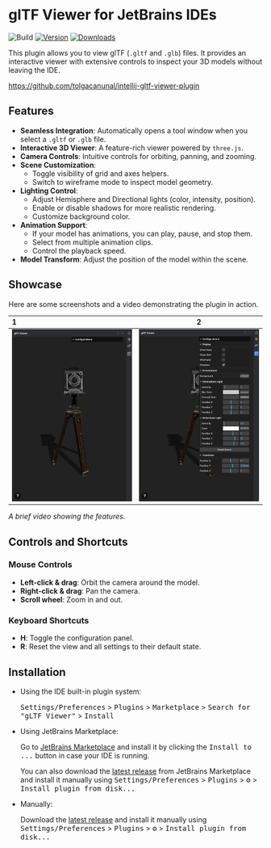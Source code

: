 # glTF Viewer for JetBrains IDEs

![Build](https://github.com/tolgacanunal/intellij-gltf-viewer-plugin/workflows/Build/badge.svg)
[![Version](https://img.shields.io/jetbrains/plugin/v/MARKETPLACE_ID.svg)](https://plugins.jetbrains.com/plugin/MARKETPLACE_ID)
[![Downloads](https://img.shields.io/jetbrains/plugin/d/MARKETPLACE_ID.svg)](https://plugins.jetbrains.com/plugin/MARKETPLACE_ID)

<!-- Plugin description -->
This plugin allows you to view glTF (`.gltf` and `.glb`) files. It provides an interactive viewer with extensive controls to inspect your 3D models without leaving the IDE. 

https://github.com/tolgacanunal/intellij-gltf-viewer-plugin

<!-- Plugin description end -->

## Features

- **Seamless Integration**: Automatically opens a tool window when you select a `.gltf` or `.glb` file.
- **Interactive 3D Viewer**: A feature-rich viewer powered by `three.js`.
- **Camera Controls**: Intuitive controls for orbiting, panning, and zooming.
- **Scene Customization**:
  - Toggle visibility of grid and axes helpers.
  - Switch to wireframe mode to inspect model geometry.
- **Lighting Control**:
  - Adjust Hemisphere and Directional lights (color, intensity, position).
  - Enable or disable shadows for more realistic rendering.
  - Customize background color.
- **Animation Support**:
  - If your model has animations, you can play, pause, and stop them.
  - Select from multiple animation clips.
  - Control the playback speed.
- **Model Transform**: Adjust the position of the model within the scene.

## Showcase

Here are some screenshots and a video demonstrating the plugin in action.


| 1                                    | 2 |
|:-------------------------------------|--------|
| ![Viewer Screenshot](showcase/1.png) |![Viewer Screenshot](showcase/2.png)|


_A brief video showing the features._


## Controls and Shortcuts

### Mouse Controls
- **Left-click & drag**: Orbit the camera around the model.
- **Right-click & drag**: Pan the camera.
- **Scroll wheel**: Zoom in and out.

### Keyboard Shortcuts
- **H**: Toggle the configuration panel.
- **R**: Reset the view and all settings to their default state.

## Installation

- Using the IDE built-in plugin system:
  
  <kbd>Settings/Preferences</kbd> > <kbd>Plugins</kbd> > <kbd>Marketplace</kbd> > <kbd>Search for "gLTF Viewer"</kbd> >
  <kbd>Install</kbd>
  
- Using JetBrains Marketplace:

  Go to [JetBrains Marketplace](https://plugins.jetbrains.com/plugin/MARKETPLACE_ID) and install it by clicking the <kbd>Install to ...</kbd> button in case your IDE is running.

  You can also download the [latest release](https://plugins.jetbrains.com/plugin/MARKETPLACE_ID/versions) from JetBrains Marketplace and install it manually using
  <kbd>Settings/Preferences</kbd> > <kbd>Plugins</kbd> > <kbd>⚙️</kbd> > <kbd>Install plugin from disk...</kbd>

- Manually:

  Download the [latest release](https://github.com/tolgacanunal/intellij-gltf-viewer-plugin/releases/latest) and install it manually using
  <kbd>Settings/Preferences</kbd> > <kbd>Plugins</kbd> > <kbd>⚙️</kbd> > <kbd>Install plugin from disk...</kbd>

